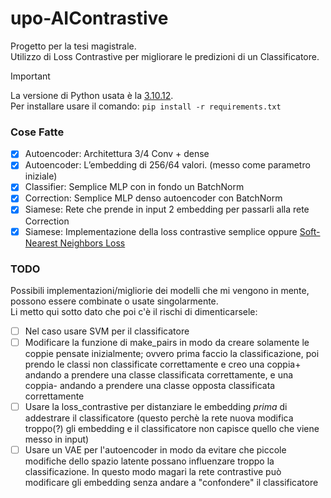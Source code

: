 # upo-AIContrastive
Progetto per la tesi magistrale.\
Utilizzo di Loss Contrastive per migliorare le predizioni di un Classificatore.

> [!IMPORTANT]
> La versione di Python usata è la [3.10.12](https://www.python.org/downloads/release/python-31012/).\
> Per installare usare il comando: `pip install -r requirements.txt`

### Cose Fatte
  - [X] Autoencoder: Architettura 3/4 Conv + dense
  - [X] Autoencoder: L’embedding di 256/64 valori. (messo come parametro iniziale)
  - [X] Classifier: Semplice MLP con in fondo un BatchNorm
  - [X] Correction: Semplice MLP denso autoencoder con BatchNorm
  - [X] Siamese: Rete che prende in input 2 embedding per passarli alla rete Correction
  - [X] Siamese: Implementazione della loss contrastive semplice oppure [Soft-Nearest Neighbors Loss](https://lilianweng.github.io/posts/2021-05-31-contrastive/#soft-nearest-neighbors-loss)

### TODO
Possibili implementazioni/migliorie dei modelli che mi vengono in mente, possono essere combinate o usate singolarmente.\
Li metto qui sotto dato che poi c'è il rischi di dimenticarsele:
- [ ] Nel caso usare SVM per il classificatore
- [ ] Modificare la funzione di make_pairs in modo da creare solamente le coppie pensate inizialmente; ovvero prima faccio la classificazione, poi prendo le classi non classificate correttamente e creo una coppia+ andando a prendere una classe classificata correttamente, e una coppia- andando a prendere una classe opposta classificata correttamente
- [ ] Usare la loss_contrastive per distanziare le embedding _prima_ di addestrare il classificatore (questo perchè la rete nuova modifica troppo(?) gli embedding e il classificatore non capisce quello che viene messo in input)
- [ ] Usare un VAE per l'autoencoder in modo da evitare che piccole modifiche dello spazio latente possano influenzare troppo la classificazione. In questo modo magari la rete contrastive può modificare gli embedding senza andare a "confondere" il classificatore
